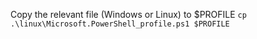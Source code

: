 Copy the relevant file (Windows or Linux) to $PROFILE
`cp .\linux\Microsoft.PowerShell_profile.ps1 $PROFILE`

